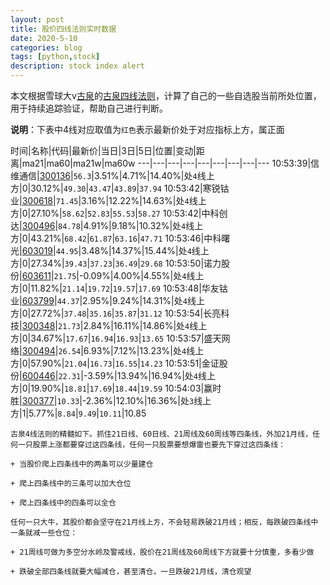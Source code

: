 ```yaml
---
layout: post
title: 股价四线法则实时数据
date: 2020-5-10
categories: blog
tags: [python,stock]
description: stock index alert
---
```



本文根据雪球大v[古泉](https://xueqiu.com/u/7148646888)的[古泉四线法则](https://xueqiu.com/7148646888/130498192)，计算了自己的一些自选股当前所处位置，用于持续追踪验证，帮助自己进行判断。

**说明**：下表中4线对应取值为`红色`表示最新价处于对应指标上方，属正面

时间|名称|代码|最新价|当日|3日|5日|位置|变动|距离|ma21|ma60|ma21w|ma60w
---|---|---|---|---|---|---|---|---
10:53:39|信维通信|[300136](https://xueqiu.com/S/SZ300136)|`56.3`|3.51%|4.71%|14.40%|处`4`线上方|0|30.12%|`49.30`|`43.47`|`43.89`|`37.94`
10:53:42|寒锐钴业|[300618](https://xueqiu.com/S/SZ300618)|`71.45`|3.16%|12.22%|14.63%|处`4`线上方|0|27.10%|`58.62`|`52.83`|`55.53`|`58.27`
10:53:42|中科创达|[300496](https://xueqiu.com/S/SZ300496)|`84.78`|4.91%|9.18%|10.32%|处`4`线上方|0|43.21%|`68.42`|`61.87`|`63.16`|`47.71`
10:53:46|中科曙光|[603019](https://xueqiu.com/S/SH603019)|`44.95`|3.48%|14.37%|15.44%|处`4`线上方|0|27.34%|`39.43`|`37.23`|`36.49`|`29.68`
10:53:50|诺力股份|[603611](https://xueqiu.com/S/SH603611)|`21.75`|-0.09%|4.00%|4.55%|处`4`线上方|0|11.82%|`21.14`|`19.72`|`19.57`|`17.69`
10:53:48|华友钴业|[603799](https://xueqiu.com/S/SH603799)|`44.37`|2.95%|9.24%|14.31%|处`4`线上方|0|27.72%|`37.48`|`35.16`|`35.87`|`31.12`
10:53:54|长亮科技|[300348](https://xueqiu.com/S/SZ300348)|`21.73`|2.84%|16.11%|14.86%|处`4`线上方|0|34.67%|`17.67`|`16.94`|`16.93`|`13.65`
10:53:57|盛天网络|[300494](https://xueqiu.com/S/SZ300494)|`26.54`|6.93%|7.12%|13.23%|处`4`线上方|0|57.90%|`21.04`|`16.73`|`16.55`|`14.23`
10:53:51|金证股份|[600446](https://xueqiu.com/S/SH600446)|`22.31`|-3.59%|13.94%|16.94%|处`4`线上方|0|19.90%|`18.81`|`17.69`|`18.44`|`19.59`
10:54:03|赢时胜|[300377](https://xueqiu.com/S/SZ300377)|`10.33`|-2.36%|12.10%|16.36%|处`3`线上方|1|5.77%|`8.84`|`9.49`|`10.11`|10.85

```
古泉4线法则的精髓如下。抓住21日线、60日线、21周线及60周线等四条线，外加21月线，任何一只股票上涨都要穿过这四条线，任何一只股票要想爆雷也要先下穿过这四条线：

+ 当股价爬上四条线中的两条可以少量建仓

+ 爬上四条线中的三条可以加大仓位

+ 爬上四条线中的四条可以全仓

任何一只大牛，其股价都会坚守在21月线上方，不会轻易跌破21月线；相反，每跌破四条线中一条就减一些仓位：

+ 21周线可做为多空分水岭及警戒线，股价在21周线及60周线下方就要十分慎重，多看少做

+ 跌破全部四条线就要大幅减仓，甚至清仓，一旦跌破21月线，清仓观望
```